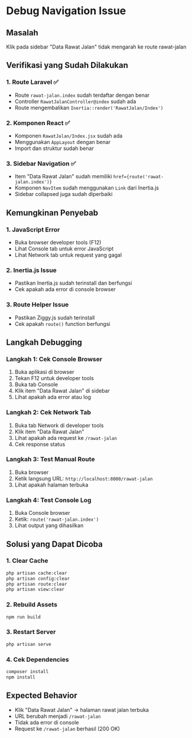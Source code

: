 # Debug Navigation Issue

## Masalah
Klik pada sidebar "Data Rawat Jalan" tidak mengarah ke route rawat-jalan

## Verifikasi yang Sudah Dilakukan

### 1. Route Laravel ✅
- Route `rawat-jalan.index` sudah terdaftar dengan benar
- Controller `RawatJalanController@index` sudah ada
- Route mengembalikan `Inertia::render('RawatJalan/Index')`

### 2. Komponen React ✅
- Komponen `RawatJalan/Index.jsx` sudah ada
- Menggunakan `AppLayout` dengan benar
- Import dan struktur sudah benar

### 3. Sidebar Navigation ✅
- Item "Data Rawat Jalan" sudah memiliki `href={route('rawat-jalan.index')}`
- Komponen `NavItem` sudah menggunakan `Link` dari Inertia.js
- Sidebar collapsed juga sudah diperbaiki

## Kemungkinan Penyebab

### 1. JavaScript Error
- Buka browser developer tools (F12)
- Lihat Console tab untuk error JavaScript
- Lihat Network tab untuk request yang gagal

### 2. Inertia.js Issue
- Pastikan Inertia.js sudah terinstall dan berfungsi
- Cek apakah ada error di console browser

### 3. Route Helper Issue
- Pastikan Ziggy.js sudah terinstall
- Cek apakah `route()` function berfungsi

## Langkah Debugging

### Langkah 1: Cek Console Browser
1. Buka aplikasi di browser
2. Tekan F12 untuk developer tools
3. Buka tab Console
4. Klik item "Data Rawat Jalan" di sidebar
5. Lihat apakah ada error atau log

### Langkah 2: Cek Network Tab
1. Buka tab Network di developer tools
2. Klik item "Data Rawat Jalan"
3. Lihat apakah ada request ke `/rawat-jalan`
4. Cek response status

### Langkah 3: Test Manual Route
1. Buka browser
2. Ketik langsung URL: `http://localhost:8000/rawat-jalan`
3. Lihat apakah halaman terbuka

### Langkah 4: Test Console Log
1. Buka Console browser
2. Ketik: `route('rawat-jalan.index')`
3. Lihat output yang dihasilkan

## Solusi yang Dapat Dicoba

### 1. Clear Cache
```bash
php artisan cache:clear
php artisan config:clear
php artisan route:clear
php artisan view:clear
```

### 2. Rebuild Assets
```bash
npm run build
```

### 3. Restart Server
```bash
php artisan serve
```

### 4. Cek Dependencies
```bash
composer install
npm install
```

## Expected Behavior
- Klik "Data Rawat Jalan" → halaman rawat jalan terbuka
- URL berubah menjadi `/rawat-jalan`
- Tidak ada error di console
- Request ke `/rawat-jalan` berhasil (200 OK)
